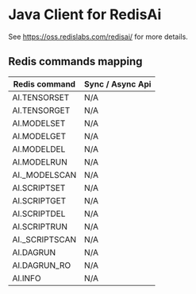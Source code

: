 # Java Client for RedisAi 
See https://oss.redislabs.com/redisai/ for more details.

## Redis commands mapping
Redis command|Sync / Async Api|
| --- | --- |
AI.TENSORSET | N/A |
AI.TENSORGET | N/A |
AI.MODELSET | N/A |
AI.MODELGET | N/A |
AI.MODELDEL | N/A |
AI.MODELRUN | N/A |
AI._MODELSCAN | N/A |
AI.SCRIPTSET | N/A |
AI.SCRIPTGET | N/A |
AI.SCRIPTDEL | N/A |
AI.SCRIPTRUN | N/A |
AI._SCRIPTSCAN | N/A |
AI.DAGRUN | N/A |
AI.DAGRUN_RO | N/A |
AI.INFO | N/A |